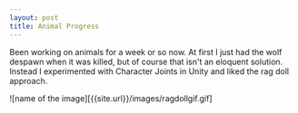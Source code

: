 ```yaml
---
layout: post
title: Animal Progress
---
```

Been working on animals for a week or so now. At first I just had the wolf despawn when it was killed, but of course that isn't an eloquent solution.
Instead I experimented with Character Joints in Unity and liked the rag doll approach.

![name of the image][{{site.url}}/images/ragdollgif.gif]
